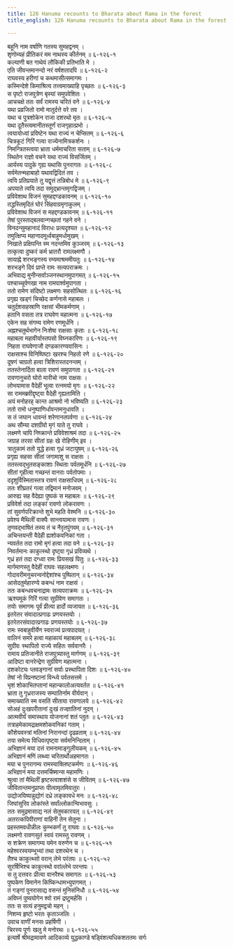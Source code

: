 ```yaml
---
title: 126 Hanuma recounts to Bharata about Rama in the forest
title_english: 126 Hanuma recounts to Bharata about Rama in the forest

---
```


<div class="audioEmbed"  caption="श्रीराम-हरिसीताराममूर्ति-घनपाठिभ्यां वचनम्" src="https://archive.org/download/Ramayana-recitation-Sriram-harisItArAmamUrti-Ghanapaati-v2/Kanda_6/Kanda_6_YK-126-Hanuma_recounts_to_Bharata_about_Rama_in_the_forest_0.mp3"></div>

बहूनि नाम वर्षाणि गतस्य सुमहद्वनम् ।  
शृणोम्यहं प्रीतिकरं मम नाथस्य कीर्तनम् ॥ ६-१२६-१  
कल्याणी बत गाथेयं लौकिकी प्रतिभाति मे ।  
एति जीवन्तमानन्दो नरं वर्षशतादपि ॥ ६-१२६-२  
राघवस्य हरीणां च कथमासीत्समागमः ।  
कस्मिन्देशे किमाश्रित्य तत्त्वमाख्याहि पृच्छतः ॥ ६-१२६-३  
स पृष्टो राजपुत्रेण बृस्यां समुपवेशितः ।  
आचचक्षे ततः सर्वं रामस्य चरितं वने ॥ ६-१२६-४  
यथा प्रव्रजितो रामो मातुर्दत्ते वरे तव ।  
यथा च पुत्रशोकेन राजा दशरथो मृतः ॥ ६-१२६-५  
यथा दूतैस्त्वमानीतस्तूर्णं राजगृहात्प्रभो ।  
त्वयायोध्यां प्रविष्टेन यथा राज्यं न चेप्सितम् ॥ ६-१२६-६  
चित्रकूटं गिरिं गत्वा राज्येनामित्रकर्शनः ।  
निमन्त्रितस्त्वया भ्राता धर्ममाचरिता सताम् ॥ ६-१२६-७  
स्थितेन राज्ञो वचने यथा राज्यं विसर्जितम् ।  
आर्यस्य पादुके गृह्य यथासि पुनरागतः ॥ ६-१२६-८  
सर्वमेतन्महाबाहो यथावद्विदितं तव ।  
त्वयि प्रतिप्रयाते तु यद्वृत्तं तन्निबोध मे ॥ ६-१२६-९  
अपयाते त्वयि तदा समुद्भ्रान्तमृगद्विजम् ।  
प्रविवेशाथ विजनं सुमहद्दण्डकावनम् ॥ ६-१२६-१०  
तद्धस्तिमृदितं घोरं सिंहवाग्रमृगाकुलम् ।  
प्रविवेशाथ विजनं स महद्दण्डकावनम् ॥ ६-१२६-११  
तेषां पुरस्ताद्बलवान्गच्छतां गहने वने ।  
विनदन्सुमहानादं विराधः प्रत्यदृश्यत ॥ ६-१२६-१२  
तमुत्क्षिप्य महानादमूर्ध्वबाहुमधोमुखम् ।  
निखाते प्रक्षिपन्ति स्म नदन्तमिव कुञ्जरम् ॥ ६-१२६-१३  
तत्कृत्वा दुष्करं कर्म भ्रातरौ रामलक्ष्मणौ ।  
सायाह्ने शरभङ्गस्य रम्यमाश्रममीयतुः ॥ ६-१२६-१४  
शरभङ्गे दिवं प्राप्ते रामः सत्यपराक्रमः ।  
अभिवाद्य मुनीन्सर्वाञ्जनस्थानमुपागमत् ॥ ६-१२६-१५  
पश्चाच्चूर्पणखा नाम रामपार्श्वमुपागता ।  
ततो रामेण संदिष्टो लक्ष्मणः सहसोत्थितः ॥ ६-१२६-१६  
प्रगृह्य खड्गं चिच्छेद कर्णनासे महाबलः ।  
चतुर्दशसहस्राणि रक्षसां भीमकर्मणाम् ।  
हतानि वसता तत्र राघवेण महात्मना ॥ ६-१२६-१७  
एकेन सह संगम्य रामेण रणमूर्धनि ।  
अह्नश्चतुर्थभागेन निःशेषा राक्षसाः कृताः ॥ ६-१२६-१८  
महाबला महावीर्यास्तपसो विघ्नकारिणः ॥ ६-१२६-१९  
निहता राघवेणाजौ दण्डकारण्यवासिनः ।  
राक्षसाश्च विनिष्पिष्टाः खरश्च निहतो रणे ॥ ६-१२६-२०  
दूषणं चाग्रतो हत्वा त्रिशिरास्तदनन्तम् ।  
ततस्तेनार्दिता बाला रावणं समुपागता ॥ ६-१२६-२१  
रावणानुचरो घोरो मारीचो नाम राक्षसः ।  
लोभयामास वैदेहीं भूत्वा रत्नमयो मृगः ॥ ६-१२६-२२  
सा राममब्रवीद्दृष्ट्वा वैदेही गृह्यतामिति ।  
अयं मनोहरह् कान्त आश्रमो नो भविष्यति ॥ ६-१२६-२३  
ततो रामो धनुष्पाणिर्धावन्तमनुधावति ।  
स तं जघान धावन्तं शरेणानतपर्वणा ॥ ६-१२६-२४  
अथ सौम्या दशग्रीवो मृगं याते तु राघवे ।  
लक्ष्मणे चापि निष्क्रान्ते प्रविवेशाश्रमं तदा ॥ ६-१२६-२५  
जग्राह तरसा सीतां ग्रहः खे रोहिणीम् इव ।  
त्रातुकामं ततो युद्धे हत्वा गृध्रं जटायुषम् ॥ ६-१२६-२६  
प्रगृह्य सहसा सीतां जगामाशु स राक्षसः ।  
ततस्त्वद्भुतसङ्काशाः स्थिताः पर्वतमूर्धनि ॥ ६-१२६-२७  
सीतां गृहीत्वा गच्छन्तं वानराः पर्वतोपमाः ।  
ददृशुर्विस्मितास्तत्र रावणं राक्षसाधिपम् ॥ ६-१२६-२८  
ततः शीघ्रतरं गत्वा तद्विमानं मनोजवम् ।  
आरुह्य सह वैदेह्या पुष्पकं स महाबलः ॥ ६-१२६-२९  
प्रविवेर्श तदा लङ्कां रावणो लोकरावणः ।  
तां सुवर्णपरिक्रान्ते शुभे महति वेश्मनि ॥ ६-१२६-३०  
प्रवेश्य मैथिलीं वाक्यैः सान्त्वयामास रावणः ।  
तृणवद्भाषितं तस्य तं च नैरृतपुंगवम् ॥ ६-१२६-३१  
अचिन्तयन्ती वैदेही ह्यशोकवनिकां गता ।  
न्यवर्तत तदा रामो मृगं हत्वा तदा वने ॥ ६-१२६-३२  
निवर्तमानः काकुत्स्थो दृष्ट्वा गृध्रं प्रविव्यथे ।  
गृध्रं हतं तदा दग्ध्वा रामः प्रियसखं पितुः ॥ ६-१२६-३३  
मार्गमाणस्तु वैदेहीं राघवः सहलक्ष्मणः ।  
गोदावरीमनुचरन्वनोद्देशांश्च पुष्पितान् ॥ ६-१२६-३४  
आसेदतुर्महारण्ये कबन्धं नाम राक्षसं ।  
ततः कबन्धवचनाद्रामः सत्यपराक्रमः ॥ ६-१२६-३५  
ऋश्यमूकं गिरिं गत्वा सुग्रीवेण समागतः ।  
तयोः समागमः पूर्वं प्रीत्या हार्दो व्यजायत ॥ ६-१२६-३६  
इतरेतर संवादात्प्रगाढः प्रणयस्तयोः ।  
इतरेतरसंवादात्प्रगाढः प्रणयस्तयोः ॥ ६-१२६-३७  
रामः स्वबाहुवीर्येण स्वराज्यं प्रत्यपादयत् ।  
वालिनं समरे हत्वा महाकायं महाबलम् ॥ ६-१२६-३८  
सुग्रीवः स्थापितो राज्ये सहितः सर्ववानरैः ।  
रामाय प्रतिजानीते राजपुत्र्यास्तु मार्गणम् ॥ ६-१२६-३९  
आदिष्टा वानरेन्द्रेण सुग्रीवेण महात्मना ।  
दशकोट्यः प्लवङ्गानां सर्वाः प्रस्थापिता दिशः ॥ ६-१२६-४०  
तेषां नो विप्रनष्टानां विन्ध्ये पर्वतसत्तमे ।  
भृशं शोकाभितप्तानां महान्कालोअत्यवर्तत ॥ ६-१२६-४१  
भ्राता तु गृध्रराजस्य सम्पातिर्नाम वीर्यवान् ।  
समाख्याति स्म वसतिं सीताया रावणालये ॥ ६-१२६-४२  
सोअहं दुःखपरीतानां दुःखं तज्ज्ञातिनां नुदन् ।  
आत्मवीर्यं समास्थाय योजनानां शतं प्लुतः ॥ ६-१२६-४३  
तत्राहमेकामद्राक्षमशोकवनिकां गताम् ।  
कौशेयवस्त्रां मलिनां निरानन्दां दृढव्रताम् ॥ ६-१२६-४४  
तया समेत्य विधिवत्पृष्ट्वा सर्वमनिन्दिताम् ।  
अभिज्ञानं मया दत्तं रामनामाङ्गुलीयकम् ॥ ६-१२६-४५  
अभिज्ञानं मणिं लब्ध्वा चरितार्थोअहमागतः ।  
मया च पुनरागम्य रामस्याक्लिष्टकर्मणः ॥ ६-१२६-४६  
अभिज्ञानं मया दत्तमर्चिष्मान्स महामणिः ।  
श्रुत्वा तां मैथिलीं हृष्टस्त्वाशशंसे स जीवितम् ॥ ६-१२६-४७  
जीवितान्तमनुप्राप्तः पीत्वामृतमिवातुरः ।  
उद्योजयिष्यन्नुद्योगं दध्रे लङ्कावधे मनः ॥ ६-१२६-४८  
जिघांसुरिव लोकांस्ते सर्वांल्लोकान्विभावसुः ।  
ततः समुद्रमासाद्य नलं सेतुमकारयत् ॥ ६-१२६-४९  
अतरत्कपिवीराणां वाहिनी तेन सेतुना ।  
प्रहस्तमवधीन्नीलः कुम्भकर्णं तु राघवः ॥ ६-१२६-५०  
लक्ष्मणो रावणसुतं स्वयं रामस्तु रावणम् ।  
स शक्रेण समागम्य यमेन वरुणेन च ॥ ६-१२६-५१  
महेश्वरस्वयम्भूभ्यां तथा दशरथेन च ।  
तैश्च काकुत्थ्सो वरान् लेभे परंतपः ॥ ६-१२६-५२  
सुरर्षिभिश्च काकुत्स्थो वरांल्लेभे परन्तपः ।  
स तु दत्तवरः प्रीत्या वानरैश्च समागतः ॥ ६-१२६-५३  
पुष्पकेण विमानेन किष्किन्धामभ्युपागमत् ।  
तं गङ्गां पुनरासाद्य वसन्तं मुनिसंनिधौ ॥ ६-१२६-५४  
अविघ्नं पुष्ययोगेन श्वो रामं द्रष्टुमर्हसि ।  
ततः स सत्यं हनुमद्वचो महन् ।  
निशम्य हृष्टो भरतः कृताञ्जलिः ।  
उवाच वाणीं मनसः प्रहर्षिणी ।  
चिरस्य पूर्णः खलु मे मनोरथः ॥ ६-१२६-५५  
इत्यार्षे श्रीमद्रामायणे आदिकाव्ये युद्धकाण्डे षड्विंशत्यधिकशततमः सर्गः